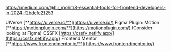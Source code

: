 https://medium.com/@hii_mohit/8-essential-tools-for-frontend-developers-in-2024-f2bdefe2f253

UIVerse [**https://uiverse.io/**](https://uiverse.io/)
Figma Plugin: Motion [**https://motionplugin.com/**](https://motionplugin.com/) 
(Consider looking at Figma)
CSSFX [https://cssfx.netlify.app/](https://cssfx.netlify.app/)
Frontend Mentor [**https://www.frontendmentor.io/**](https://www.frontendmentor.io/)
